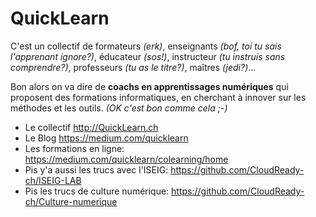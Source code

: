 # QuickLearn
C'est un collectif de formateurs *(erk)*, enseignants *(bof, toi tu sais l'apprenant ignore?)*, éducateur *(sos!)*, instructeur *(tu instruis sans comprendre?)*, professeurs *(tu as le titre?)*, maîtres *(jedi?)*... 


Bon alors on va dire de **coachs en apprentissages numériques** qui proposent des formations informatiques, en cherchant à innover sur les méthodes et les outils. *(OK c'est bon comme cela ;-)*
* Le collectif http://QuickLearn.ch
* Le Blog https://medium.com/quicklearn
* Les formations en ligne: https://medium.com/quicklearn/colearning/home
* Pis y'a aussi les trucs avec l'ISEIG: https://github.com/CloudReady-ch/ISEIG-LAB
* Pis les trucs de culture numérique: https://github.com/CloudReady-ch/Culture-numerique
